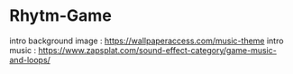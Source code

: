 # Rhytm-Game

intro background image : https://wallpaperaccess.com/music-theme
intro music : https://www.zapsplat.com/sound-effect-category/game-music-and-loops/
